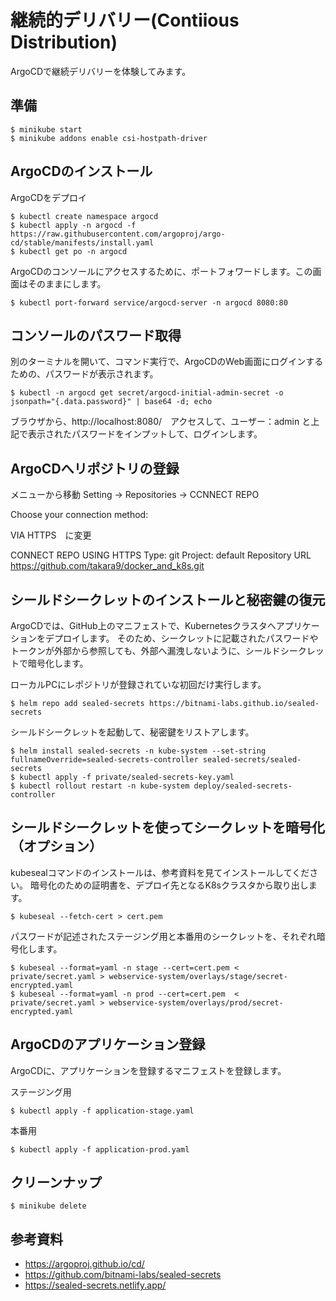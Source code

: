 # 継続的デリバリー(Contiious Distribution)

ArgoCDで継続デリバリーを体験してみます。


## 準備

```
$ minikube start
$ minikube addons enable csi-hostpath-driver
```


## ArgoCDのインストール

ArgoCDをデプロイ
```
$ kubectl create namespace argocd
$ kubectl apply -n argocd -f https://raw.githubusercontent.com/argoproj/argo-cd/stable/manifests/install.yaml
$ kubectl get po -n argocd
```

ArgoCDのコンソールにアクセスするために、ポートフォワードします。この画面はそのままにします。
```
$ kubectl port-forward service/argocd-server -n argocd 8080:80
```

## コンソールのパスワード取得
別のターミナルを開いて、コマンド実行で、ArgoCDのWeb画面にログインするための、パスワードが表示されます。
```
$ kubectl -n argocd get secret/argocd-initial-admin-secret -o jsonpath="{.data.password}" | base64 -d; echo
```
ブラウザから、http://localhost:8080/　アクセスして、ユーザー：admin と上記で表示されたパスワードをインプットして、ログインします。

## ArgoCDへリポジトリの登録
メニューから移動 Setting -> Repositories -> CCNNECT REPO

Choose your connection method: 

  VIA HTTPS　に変更

CONNECT REPO USING HTTPS 
  Type: git
  Project: default
  Repository URL https://github.com/takara9/docker_and_k8s.git



## シールドシークレットのインストールと秘密鍵の復元

ArgoCDでは、GitHub上のマニフェストで、Kubernetesクラスタへアプリケーションをデプロイします。
そのため、シークレットに記載されたパスワードやトークンが外部から参照しても、外部へ漏洩しないように、シールドシークレットで暗号化します。

ローカルPCにレポジトリが登録されていな初回だけ実行します。
```
$ helm repo add sealed-secrets https://bitnami-labs.github.io/sealed-secrets
```

シールドシークレットを起動して、秘密鍵をリストアします。
```
$ helm install sealed-secrets -n kube-system --set-string fullnameOverride=sealed-secrets-controller sealed-secrets/sealed-secrets
$ kubectl apply -f private/sealed-secrets-key.yaml 
$ kubectl rollout restart -n kube-system deploy/sealed-secrets-controller
```



## シールドシークレットを使ってシークレットを暗号化　（オプション）

kubesealコマンドのインストールは、参考資料を見てインストールしてください。
暗号化のための証明書を、デプロイ先となるK8sクラスタから取り出します。
```
$ kubeseal --fetch-cert > cert.pem
```

パスワードが記述されたステージング用と本番用のシークレットを、それぞれ暗号化します。
```
$ kubeseal --format=yaml -n stage --cert=cert.pem < private/secret.yaml > webservice-system/overlays/stage/secret-encrypted.yaml 
$ kubeseal --format=yaml -n prod --cert=cert.pem  < private/secret.yaml > webservice-system/overlays/prod/secret-encrypted.yaml 
```

## ArgoCDのアプリケーション登録

ArgoCDに、アプリケーションを登録するマニフェストを登録します。

ステージング用
```
$ kubectl apply -f application-stage.yaml
```

本番用
```
$ kubectl apply -f application-prod.yaml
```


## クリーンナップ

```
$ minikube delete
```



## 参考資料
- https://argoproj.github.io/cd/
- https://github.com/bitnami-labs/sealed-secrets
- https://sealed-secrets.netlify.app/


